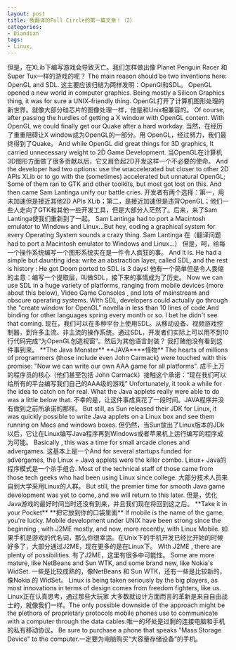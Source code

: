 ```yaml
---
layout: post
title: 我翻译的Full Circle的第一篇文章！（2）
categories:
- Diandian
tags:
- Linux, 
---
```

但是，在XLib下编写游戏会导致灭亡。我们怎样做出像 Planet Penguin Racer 和Super Tux一样的游戏的呢？ The main reason should be two inventions here: OpenGL and SDL. 这主要应该归结为两样发明：OpenGl和SDL。 OpenGL opened a new world in computer graphics. Being mostly a Silicon Graphics thing, it was for sure a UNIX-friendly thing. OpenGL打开了计算机图形处理的新世界。就像大部分硅芯片的图像处理一样，他是和Unix相兼容的。 Of course, after passing the hurdles of getting a X window with OpenGL content. With OpenGL we could finally get our Quake after a hard workday. 当然，在经历了重重阻碍让X window成为OpenGL的一部分。用 OpenGL，经过努力，我们最终得到了Quake。 And while OpenGL did great things for 3D graphics, It carried unnecessary weight to 2D Game Development. 当OpenGL在计算机3D图形方面做了很多贡献以后，它又肩负起2D开发这样一个不必要的使命。 And the developer had two options: use the unaccelerated but closer to other 2D APIs XLib or to go with the (sometimes) accelerated but unnatural OpenGL; Some of them ran to GTK and other toolkits, but most got lost on this. And then came Sam Lantinga unify our battle cries. 开发者有两个选择：第一，用未加速但是接近其他2D APIs XLib；第二，是接近加速但是违背OpenGL；他们一些人走向了GTK和其他一些开发工具，但是大部分人茫然了。后来，来了Sam Lantinga使我们重新到了一起。 Sam Lantinga had to port a Macintosh emulator to Windows and Linux...But hey, coding a graphical system for every Operating System sounds a crazy thing. Sam Lantinga 在（翻译问题had to port a Macintosh emulator to Windows and Linux...） 但是，呵，给每一个操作系统编写一个图形系统实在是一件令人疯狂的事。 And it is. He had a simple but daunting idea: write an abstraction layer, called SDL, and the rest is history : He got Doom ported to SDL is 3 days! 他有一个简单但是令人畏缩的主意：编写一个提取层，叫做SDL，接下来的事情成为了历史。 Now we can use SDL in a huge variety of platforms, ranging from mobile devices (more about this below), Video Game Consoles , and lots of mainstream and obscure operating systems. With SDL, developers could actually go through the "create window for OpenGL" novella in less than 10 lines of code.And binding for other languages spring every month or so. I bet he didn't see that coming. 现在，我们可以在多种平台上使用SDL。从移动设备、视频游戏控制器，到许多主流、非主流的操作系统。通过SDL，开发者们实际上可以用不到10行代码完成“为OpenGL创造视窗”。然后为其他语言封装？ 我打赌他没有看到这件事到来。 \*\*The Java Monster\*\* \*\*JAVA\*\*\*\*怪物\*\* The hearts of millions of programmers (those include even John Carmack) were touched with this promise: "Now we can write our own AAA game for all platforms". 成千上万的程序员的核心（他们甚至包括 John Carmack）接触这个承诺：“现在我们可以给所有的平台编写我们自己的AAA级的游戏” Unfortunately, it took a while for the idea to catch on for real. What the Java applets really were able to do was a little below that. 不幸的是，让这件事成真花了一段时间。JAVA程序并没有做到之前所承诺的那样。 But still, as Sun released their JDK for Linux, it was quickly possible to write Java applets on a Linux box and see them running on Macs and windows boxes. 但仍然，当Sun放出了Linux版本的JDk以后，它让在Linux编写Java程序再到Windows或者苹果机上运行编写的程序成为可能。 Basically , this was a time for small arcade clones and advergames. 这基本上是一个And for several startups funded for advergames, the Linux + Java applets were the killer combo. Linux+ Java的程序模式是一个杀手组合. Most of the technical staff of those came from those tech geeks who had been using Linux since college. 大部分技术人员来自到大学采用Linux的人群。 But still, the premier time for smooth Java game development was yet to come, and we will return to this later. 但是，优化Java游戏的最好时间当时还没有到来，并且我们现在将回到这之后。 \*\*Take it in your Pocket\*\* \*\*把它放到你的口袋里面\*\* If mobile is the name of the game, you're lucky. Mobile development under UNIX have been strong since the beginning , with J2ME mostly, and now, more recently, with Linux Mobile. 如果手机是游戏的代名词，那么你很幸运。在Unix下的手机开发已经比开始的时候好多了，大部分通过J2ME，现在更多的是在Linux下。 With J2ME , there are plenty of possibilities. 有了J2ME，这里有很多中可能性。 Some are more mature, like NetBeans and Sun WTK, and some brand new, like Nokia's WidSet. 一些是比较成熟的，像NetBeans 和 Sun WTK，还有一些是比较新的，像Nokia 的 WidSet。 Linux is being taken seriously by the big players, as most innovations in terms of design comes from freedom fighters, like us. Linux正在认真思考，通过那些大玩家 大多数就设计方面而言的革新是来自自由战士的，就像我们一样。The only possible downside of the approach might be the plethora of proprietary protocols mobile phones use to communicate with a computer through the data cables.唯一的坏处是过剩的连接电脑和手机的私有移动协议。 Be sure to purchase a phone that speaks "Mass Storage Device" to the computer.一定要为电脑购买“大容量存储设备”的手机。